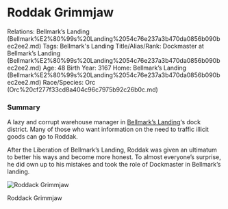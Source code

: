 # Roddak Grimmjaw

Relations: Bellmark’s Landing (Bellmark%E2%80%99s%20Landing%2054c76e237a3b470da0856b090bec2ee2.md) 
Tags: Bellmark's Landing
Title/Alias/Rank: Dockmaster at Bellmark’s Landing (Bellmark%E2%80%99s%20Landing%2054c76e237a3b470da0856b090bec2ee2.md) 
Age: 48
Birth Year: 3167
Home: Bellmark’s Landing (Bellmark%E2%80%99s%20Landing%2054c76e237a3b470da0856b090bec2ee2.md) 
Race/Species: Orc (Orc%20cf277f33cd8a404c96c7975b92c26b0c.md)

### Summary

A lazy and corrupt warehouse manager in [Bellmark’s Landing](Bellmark%E2%80%99s%20Landing%2054c76e237a3b470da0856b090bec2ee2.md)‘s dock district. Many of those who want information on the need to traffic illicit goods can go to Roddak.

After the Liberation of Bellmark’s Landing, Roddak was given an ultimatum to better his ways and become more honest. To almost everyone’s surprise, he did own up to his mistakes and took the role of Dockmaster in Bellmark’s landing.

![Roddack Grimmjaw](image%20122.png)

Roddack Grimmjaw